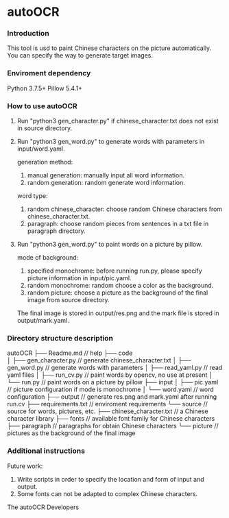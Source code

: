 autoOCR
===========================

### Introduction

This tool is usd to paint Chinese characters on the picture automatically. You can specify the way to generate target images.

### Enviroment dependency

Python 3.7.5+
Pillow 5.4.1+

### How to use autoOCR

1. Run "python3 gen_character.py" if chinese_character.txt does not exist in source directory.

2. Run "python3 gen_word.py" to generate words with parameters in input/word.yaml.

   generation method:
   1. manual generation: manually input all word information.
   2. random generation: random generate word information.

   word type:
   1. random chinese_character: choose random Chinese characters from chinese_character.txt.
   2. paragraph: choose random pieces from sentences in a txt file in paragraph directory.

3. Run "python3 gen_word.py" to paint words on a picture by pillow.

   mode of background:
   1. specified monochrome: before running run.py, please  specify picture information in input/pic.yaml.
   2. random monochrome: random choose a color as the background. 
   3. random picture: choose a picture as the background of the final image from source directory.

   The final image is stored in output/res.png and the mark file is stored in output/mark.yaml.

### Directory structure description

autoOCR
├── Readme.md                   // help
├── code                        
│   ├── gen_character.py	// generate chinese_character.txt
│   ├── gen_word.py             // generate words with parameters
│   ├── read_yaml.py            // read yaml files
│   ├── run_cv.py               // paint words by opencv, no use at present
│   └── run.py                  // paint words on a picture by pillow
├── input
│   ├── pic.yaml                // picture configuration if mode is monochrome
│   └── word.yaml               // word configuration
├── output                      // generate res.png and mark.yaml after running run.cv
├── requirements.txt            // enviroment requirements
└── source                      // source for words, pictures, etc.
    ├── chinese_character.txt   // a Chinese character library
    ├── fonts                   // available font family for Chinese characters
    ├── paragraph               // paragraphs for obtain Chinese characters
    └── picture                 // pictures as the background of the final image

### Additional instructions

Future work:
1. Write scripts in order to specify the location and form of input and output.
2. Some fonts can not be adapted to complex Chinese characters.

The autoOCR Developers
